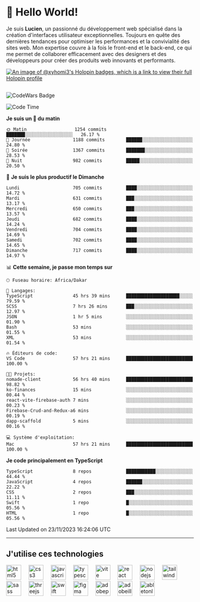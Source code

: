 # 👋 Hello World!

Je suis **Lucien**, un passionné du développement web spécialisé dans la création d'interfaces utilisateur exceptionnelles. Toujours en quête des dernières tendances pour optimiser les performances et la convivialité des sites web. Mon expertise couvre à la fois le front-end et le back-end, ce qui me permet de collaborer efficacement avec des designers et des développeurs pour créer des produits web innovants et performants.

[![An image of @xyhomi3's Holopin badges, which is a link to view their full Holopin profile](https://holopin.me/xyhomi3)](https://holopin.io/@xyhomi3)

##

![CodeWars Badge](https://www.codewars.com/users/xyhomi3/badges/small)

<!--START_SECTION:waka-->
![Code Time](http://img.shields.io/badge/Code%20Time-318%20hrs%2053%20mins-blue)

**Je suis un 🐤 du matin** 

```text
🌞 Matin                  1254 commits        ███████░░░░░░░░░░░░░░░░░░   26.17 % 
🌆 Journée                1188 commits        ██████░░░░░░░░░░░░░░░░░░░   24.80 % 
🌃 Soirée                 1367 commits        ███████░░░░░░░░░░░░░░░░░░   28.53 % 
🌙 Nuit                   982 commits         █████░░░░░░░░░░░░░░░░░░░░   20.50 % 
```
📅 **Je suis le plus productif le Dimanche** 

```text
Lundi                    705 commits         ████░░░░░░░░░░░░░░░░░░░░░   14.72 % 
Mardi                    631 commits         ███░░░░░░░░░░░░░░░░░░░░░░   13.17 % 
Mercredi                 650 commits         ███░░░░░░░░░░░░░░░░░░░░░░   13.57 % 
Jeudi                    682 commits         ████░░░░░░░░░░░░░░░░░░░░░   14.24 % 
Vendredi                 704 commits         ████░░░░░░░░░░░░░░░░░░░░░   14.69 % 
Samedi                   702 commits         ████░░░░░░░░░░░░░░░░░░░░░   14.65 % 
Dimanche                 717 commits         ████░░░░░░░░░░░░░░░░░░░░░   14.97 % 
```


📊 **Cette semaine, je passe mon temps sur** 

```text
🕑︎ Fuseau horaire: Africa/Dakar

💬 Langages: 
TypeScript               45 hrs 39 mins      ████████████████████░░░░░   79.59 % 
SCSS                     7 hrs 26 mins       ███░░░░░░░░░░░░░░░░░░░░░░   12.97 % 
JSON                     1 hr 5 mins         ░░░░░░░░░░░░░░░░░░░░░░░░░   01.90 % 
Bash                     53 mins             ░░░░░░░░░░░░░░░░░░░░░░░░░   01.55 % 
XML                      53 mins             ░░░░░░░░░░░░░░░░░░░░░░░░░   01.54 % 

🔥 Éditeurs de code: 
VS Code                  57 hrs 21 mins      █████████████████████████   100.00 % 

🐱‍💻 Projets: 
nomade-client            56 hrs 40 mins      █████████████████████████   98.82 % 
ko-finances              15 mins             ░░░░░░░░░░░░░░░░░░░░░░░░░   00.44 % 
react-vite-firebase-auth 7 mins              ░░░░░░░░░░░░░░░░░░░░░░░░░   00.23 % 
Firebase-Crud-and-Redux-a6 mins              ░░░░░░░░░░░░░░░░░░░░░░░░░   00.19 % 
dapp-scaffold            5 mins              ░░░░░░░░░░░░░░░░░░░░░░░░░   00.16 % 

💻 Système d'exploitation: 
Mac                      57 hrs 21 mins      █████████████████████████   100.00 % 
```

**Je code principalement en TypeScript** 

```text
TypeScript               8 repos             ███████████░░░░░░░░░░░░░░   44.44 % 
JavaScript               4 repos             ██████░░░░░░░░░░░░░░░░░░░   22.22 % 
CSS                      2 repos             ███░░░░░░░░░░░░░░░░░░░░░░   11.11 % 
Swift                    1 repo              █░░░░░░░░░░░░░░░░░░░░░░░░   05.56 % 
HTML                     1 repo              █░░░░░░░░░░░░░░░░░░░░░░░░   05.56 % 
```




 Last Updated on 23/11/2023 16:24:06 UTC
<!--END_SECTION:waka-->
---

## J'utilise ces technologies

<div align="left">
  <img src="https://skillicons.dev/icons?i=html" height="40" alt="html5 logo"  />
  <img width="12" />
  <img src="https://skillicons.dev/icons?i=css" height="40" alt="css3 logo"  />
  <img width="12" />
  <img src="https://skillicons.dev/icons?i=js" height="40" alt="javascript logo"  />
  <img width="12" />
  <img src="https://skillicons.dev/icons?i=ts" height="40" alt="typescript logo"  />
  <img width="12" />
  <img src="https://skillicons.dev/icons?i=vite" height="40" alt="vite logo"  />
  <img width="12" />
  <img src="https://skillicons.dev/icons?i=react" height="40" alt="react logo"  />
  <img width="12" />
  <img src="https://cdn.jsdelivr.net/gh/devicons/devicon/icons/nodejs/nodejs-original.svg" height="40" alt="nodejs logo"  />
  <img width="12" />
  <img src="https://skillicons.dev/icons?i=tailwind" height="40" alt="tailwindcss logo"  />
  <img width="12" />
  <img src="https://skillicons.dev/icons?i=sass" height="40" alt="sass logo"  />
  <img width="12" />
  <img src="https://skillicons.dev/icons?i=threejs" height="40" alt="threejs logo"  />
  <img width="12" />
  <img src="https://skillicons.dev/icons?i=swift" height="40" alt="swift logo"  />
  <img width="12" />
  <img src="https://skillicons.dev/icons?i=figma" height="40" alt="figma logo"  />
  <img width="12" />
  <img src="https://skillicons.dev/icons?i=ps" height="40" alt="adobephotoshop logo"  />
  <img width="12" />
  <img src="https://skillicons.dev/icons?i=ai" height="40" alt="adobeillustrator logo"  />
  <img width="12" />
  <img src="https://skillicons.dev/icons?i=ableton" height="40" alt="abletonlive logo"  />
</div>



